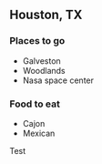 ## Houston, TX

### Places to go

- Galveston
- Woodlands
- Nasa space center

### Food to eat

- Cajon
- Mexican

Test